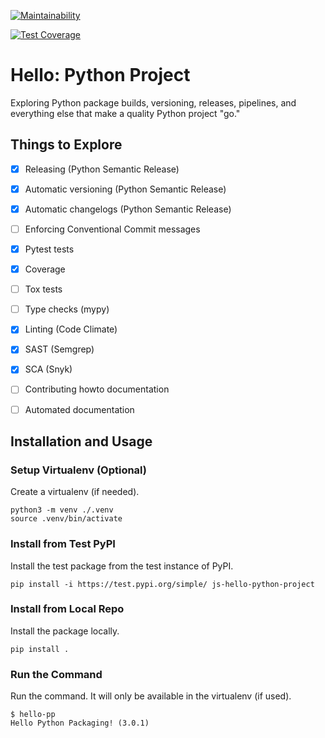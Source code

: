 
[![Maintainability](https://api.codeclimate.com/v1/badges/1113c5b92a8111115d95/maintainability)](https://codeclimate.com/github/SafeEval/hello-python-project/maintainability)

[![Test Coverage](https://api.codeclimate.com/v1/badges/1113c5b92a8111115d95/test_coverage)](https://codeclimate.com/github/SafeEval/hello-python-project/test_coverage)


# Hello: Python Project

Exploring Python package builds, versioning, releases, pipelines, and
everything else that make a quality Python project "go."


## Things to Explore

- [x] Releasing (Python Semantic Release)
- [x] Automatic versioning (Python Semantic Release)
- [x] Automatic changelogs (Python Semantic Release)
- [ ] Enforcing Conventional Commit messages
- [x] Pytest tests
- [x] Coverage
- [ ] Tox tests
- [ ] Type checks (mypy)
- [x] Linting (Code Climate)
- [x] SAST (Semgrep)
- [x] SCA (Snyk)
- [ ] Contributing howto documentation
- [ ] Automated documentation


## Installation and Usage

### Setup Virtualenv (Optional)

Create a virtualenv (if needed).

```
python3 -m venv ./.venv
source .venv/bin/activate
```

### Install from Test PyPI

Install the test package from the test instance of PyPI.

```
pip install -i https://test.pypi.org/simple/ js-hello-python-project
```

### Install from Local Repo

Install the package locally.

```
pip install .
```

### Run the Command

Run the command. It will only be available in the virtualenv (if used).

```
$ hello-pp
Hello Python Packaging! (3.0.1)
```

